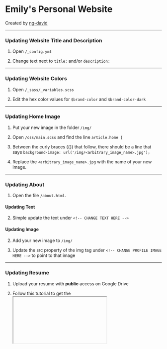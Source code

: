 # Emily's Personal Website

Created by [ng-david](https://github.com/ng-david)

---

### Updating Website Title and Description

1. Open `/_config.yml`

2. Change text next to `title:` and/or `description:`

---

### Updating Website Colors

1. Open `/_sass/_variables.scss`

2. Edit the hex color values for `$brand-color` and `$brand-color-dark`

---

### Updating Home Image

1. Put your new image in the folder `/img/`

2. Open `/css/main.scss` and find the line `article.home {`

3. Between the curly braces ({}) that follow, there should be a line that says `background-image: url('/img/<arbitrary_image_name>.jpg');`

4. Replace the `<arbitrary_image_name>.jpg` with the name of your new image.

---

### Updating About

1. Open the file `/about.html`.

#### Updating Text

2. Simple update the text under `<!-- CHANGE TEXT HERE -->`

#### Updating Image

2. Add your new image to `/img/`

3. Update the src property of the img tag under `<!-- CHANGE PROFILE IMAGE HERE -->` to point to that image

---

### Updating Resume

1. Upload your resume with **public** access on Google Drive

2. Follow this tutorial to get the <iframe> embed code from Google Drive: [link](http://www.alicekeeler.com/2016/06/05/google-drive-embed-pdf/)

3. Update the <iframe> tag in `/resume.html` with your newly generated one

---

### Update Portfolio

TODO: make portfolio have a separate image folder

---

### Writing a New Blog Post

1. Create a new file in the directory `/blog/_posts/<FILENAME>`. The new file must be named in this standard format: `2016-07-26-name-of-your-post.md`

3. Copy paste the template file's contents (`/blog/_posts/blog/_posts/TEMPLATE.md`) into your new blog post file.

4. Replace the contents with your new post's contents.

5. Congratulations, you've made a new post!

DAVID TODO: Make better instructions for this...

---

### Update Contact Email

1. Open `/contact.html`

2. Find the line that says `<form class="contact-form" method="POST" action="http://formspree.io/<arbitrary_email@gmail.com>"`

3. Replace `<arbitrary_email@gmail.com>` with your new email

4. Try sending a test message to yourself

---

### For Local Development Purposes:

1. Run `$ bundle exec jekyll serve` to serve the website locally at port `4000`

2. Open browser at `localhost:4000` and begin developing!
